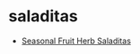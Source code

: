 # saladitas

 * [Seasonal Fruit Herb Saladitas](index/s/seasonal-fruit-herb-saladitas-51196810.json)
